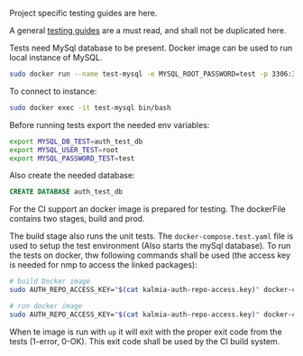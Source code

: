 Project specific testing guides are here.

A general [testing guides](https://bitbucket.org/kalmiadevs/kalmia-common-lib/src/master/docs/TESTING.md) are a must read, and shall not be duplicated here. 

Tests need MySql database to be present. 
Docker image can be used to run local instance of MySQL. 

```bash
sudo docker run --name test-mysql -e MYSQL_ROOT_PASSWORD=test -p 3306:3306 -d mysql
```

To connect to instance:
```bash
sudo docker exec -it test-mysql bin/bash
```

Before running tests export the needed env variables:
 
```bash
export MYSQL_DB_TEST=auth_test_db
export MYSQL_USER_TEST=root
export MYSQL_PASSWORD_TEST=test
```

Also create the needed database:

```sql 
CREATE DATABASE auth_test_db

```

For the CI support an docker image is prepared for testing. The dockerFile contains two stages, build and prod.

The build stage also runs the unit tests. The `docker-compose.test.yaml` file is used to setup the test environment (Also starts the mySql database).
To run the tests on docker, thw following commands shall be used (the access key is needed for nmp to access the linked packages):

```bash
# build Docker image
sudo AUTH_REPO_ACCESS_KEY="$(cat kalmia-auth-repo-access.key)" docker-compose -f docker-compose.test.yaml --env-file ./.env.test build --force

# run docker image
sudo AUTH_REPO_ACCESS_KEY="$(cat kalmia-auth-repo-access.key)" docker-compose -f docker-compose.test.yaml --env-file ./.env.test up --force-recreate --abort-on-container-exit --exit-code-from api
```




When te image is run with `up` it will exit with the proper exit code from the tests (1-error, 0-OK). This exit code shall be used by the CI build system.